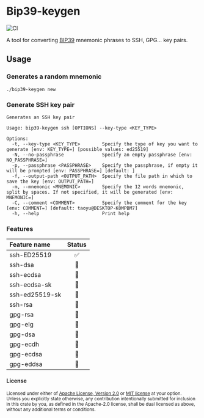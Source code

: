 # Bip39-keygen
![CI](https://github.com/0x5459/bip39-keygen/actions/workflows/release.yml/badge.svg)

A tool for converting [BIP39](https://github.com/bitcoin/bips/blob/master/bip-0039.mediawiki) mnemonic phrases to SSH, GPG... key pairs.

## Usage

### Generates a random mnemonic
```
./bip39-keygen new
```

### Generate SSH key pair
```
Generates an SSH key pair

Usage: bip39-keygen ssh [OPTIONS] --key-type <KEY_TYPE>

Options:
  -t, --key-type <KEY_TYPE>        Specify the type of key you want to generate [env: KEY_TYPE=] [possible values: ed25519]
  -N, --no-passphrase              Specify an empty passphrase [env: NO_PASSPHRASE=]
  -p, --passphrase <PASSPHRASE>    Specify the passphrase, if empty it will be prompted [env: PASSPHRASE=] [default: ]
  -f, --output-path <OUTPUT_PATH>  Specify the file path in which to save the key [env: OUTPUT_PATH=]
  -m, --mnemonic <MNEMONIC>        Specify the 12 words mnemonic, split by spaces. If not specified, it will be generated [env: MNEMONIC=]
  -C, --comment <COMMENT>          Specify the comment for the key [env: COMMENT=] [default: taoyu@DESKTOP-K0MPBM7]
  -h, --help                       Print help
  ```

### Features

| Feature name   | Status |
| :------------- | :----: |
| ssh-ED25519    |   ✅    |
| ssh-dsa        |   🚧    |
| ssh-ecdsa      |   🚧    |
| ssh-ecdsa-sk   |   🚧    |
| ssh-ed25519-sk |   🚧    |
| ssh-rsa        |   🚧    |
| gpg-rsa        |   🚧    |
| gpg-elg        |   🚧    |
| gpg-dsa        |   🚧    |
| gpg-ecdh       |   🚧    |
| gpg-ecdsa      |   🚧    |
| gpg-eddsa      |   🚧    |


#### License

<sup>
Licensed under either of <a href="LICENSE-APACHE">Apache License, Version
2.0</a> or <a href="LICENSE-MIT">MIT license</a> at your option.
</sup>

<br>

<sub>
Unless you explicitly state otherwise, any contribution intentionally submitted
for inclusion in this crate by you, as defined in the Apache-2.0 license, shall
be dual licensed as above, without any additional terms or conditions.
</sub>

